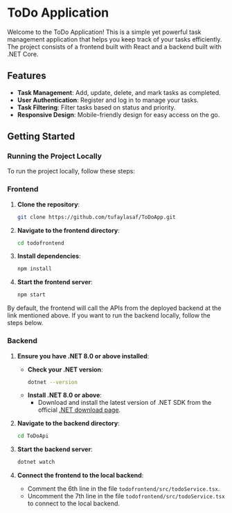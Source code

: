 # ToDo Application

Welcome to the ToDo Application! This is a simple yet powerful task management application that helps you keep track of your tasks efficiently. The project consists of a frontend built with React and a backend built with .NET Core.



## Features

- **Task Management**: Add, update, delete, and mark tasks as completed.
- **User Authentication**: Register and log in to manage your tasks.
- **Task Filtering**: Filter tasks based on status and priority.
- **Responsive Design**: Mobile-friendly design for easy access on the go.

## Getting Started

### Running the Project Locally

To run the project locally, follow these steps:

### Frontend

1. **Clone the repository**:
    ```sh
    git clone https://github.com/tufaylasaf/ToDoApp.git
    ```

2. **Navigate to the frontend directory**:
    ```sh
    cd todofrontend
    ```

3. **Install dependencies**:
    ```sh
    npm install
    ```

4. **Start the frontend server**:
    ```sh
    npm start
    ```

By default, the frontend will call the APIs from the deployed backend at the link mentioned above. If you want to run the backend locally, follow the steps below.

### Backend

1. **Ensure you have .NET 8.0 or above installed**:
    - **Check your .NET version**:
        ```sh
        dotnet --version
        ```
    - **Install .NET 8.0 or above**:
        - Download and install the latest version of .NET SDK from the official [.NET download page](https://dotnet.microsoft.com/download).

2. **Navigate to the backend directory**:
    ```sh
    cd ToDoApi
    ```

3. **Start the backend server**:
    ```sh
    dotnet watch
    ```
       
4. **Connect the frontend to the local backend**:
    - Comment the 6th line in the file `todofrontend/src/todoService.tsx`.
    - Uncomment the 7th line in the file `todofrontend/src/todoService.tsx` to connect to the local backend.


